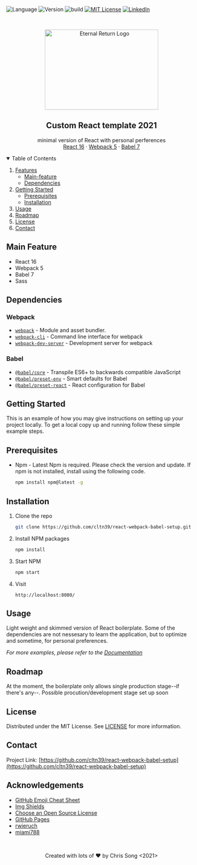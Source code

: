 <!-- PROJECT SHIELDS -->
<!-- https://www.markdownguide.org/basic-syntax/#reference-style-links-->

![Language][language-shield]
![Version][version-shield]
![build][build-shield]
[![MIT License][license-shield]][license-url]
[![LinkedIn][linkedin-shield]][linkedin-url]

<!-- PROJECT LOGO -->
<br />
<p align="center">
  <a href="https://github.com/cltn39/react-webpack-babel-setup">
    <img src="https://upload.wikimedia.org/wikipedia/commons/thumb/a/a7/React-icon.svg/1200px-React-icon.svg.png" alt="Eternal Return Logo" width="300" height="212">
  </a>

  <h2 align="center">Custom React template 2021</h2>

  <p align="center">
    minimal version of React with personal perferences
    <br />
    <a href="https://reactjs.org/">React 16</a>
    ·
    <a href="https://webpack.js.org/blog/2020-10-10-webpack-5-release/">Webpack 5</a>
    ·
    <a href="https://babeljs.io/docs/en/v7-migration">Babel 7</a>
  </p>
</p>

<!-- TABLE OF CONTENTS -->
<details open="open">
  <summary>Table of Contents</summary>
  <ol>
    <li>
      <a href="#main-feature">Features</a>
      <ul>
        <li><a href="#main-feature">Main-feature</a></li>
        <li><a href="#dependencies">Dependencies</a></li>
      </ul>
    </li>
    <li>
      <a href="#getting-started">Getting Started</a>
      <ul>
        <li><a href="#prerequisites">Prerequisites</a></li>
        <li><a href="#installation">Installation</a></li>
      </ul>
    </li>
    <li><a href="#usage">Usage</a></li>
    <li><a href="#roadmap">Roadmap</a></li>
    <li><a href="#license">License</a></li>
    <li><a href="#contact">Contact</a></li>
  </ol>
</details>

<!-- ABOUT THE PROJECT -->

## Main Feature

- React 16
- Webpack 5
- Babel 7
- Sass
<!-- - ESlint -->

## Dependencies
### Webpack

- [`webpack`](https://github.com/webpack/webpack) - Module and asset bundler. 
- [`webpack-cli`](https://github.com/webpack/webpack-cli) - Command line interface for webpack 
- [`webpack-dev-server`](https://github.com/webpack/webpack-dev-server) - Development server for  webpack 
<!-- - [`cross-env`](https://github.com/kentcdodds/cross-env) - Cross platform configuration
- [`webpack-merge`](https://github.com/survivejs/webpack-merge) - Simplify development/production configuration -->

### Babel

- [`@babel/core`](https://www.npmjs.com/package/@babel/core) - Transpile ES6+ to backwards compatible JavaScript 
- [`@babel/preset-env`](https://babeljs.io/docs/en/babel-preset-env) - Smart defaults for Babel 
- [`@babel/preset-react`](https://babeljs.io/docs/en/babel-preset-react) - React configuration for Babel 

<!-- ### Loaders -->

<!-- - [`babel-loader`](https://webpack.js.org/loaders/babel-loader/) - Transpile files with Babel and webpack 
- [`sass-loader`](https://webpack.js.org/loaders/sass-loader/) - Load SCSS and compile to CSS
- [`node-sass`](https://github.com/sass/node-sass) - Node Sass
- [`css-loader`](https://webpack.js.org/loaders/css-loader/) - Resolve CSS imports
- [`style-loader`](https://webpack.js.org/loaders/style-loader/) - Inject CSS into the DOM -->
<!-- - [`react-hot-loader`](https://gaearon.github.io/react-hot-loader/getstarted/) - allows React components to be live reloaded without the loss of state. -->

<!-- ### Eslint

- [`eslint-config-prettier`](https://www.npmjs.com/package/eslint-config-prettier) - Turns off all rules that are unnecessary or might conflict with Prettier.
- [`eslint-import-resolver-alias`](https://www.npmjs.com/package/eslint-import-resolver-alias) - a simple Node behavior import resolution plugin for eslint-plugin-import, supporting module alias.
- [`eslint-plugin-babel`](https://www.npmjs.com/package/eslint-plugin-babel) - an eslint rule plugin companion to babel-eslint.
- [`eslint-plugin-import`](https://www.npmjs.com/package/eslint-plugin-import) - This plugin intends to support linting of ES2015+ (ES6+) import/export syntax, and prevent issues with misspelling of file paths and import names.
- [`eslint-plugin-prettier`](https://www.npmjs.com/package/eslint-plugin-prettier) - Runs prettier as an eslint rule.
- [`eslint-plugin-react`](https://www.npmjs.com/package/eslint-plugin-react) - React specific linting rules for ESLint. -->

<!-- ### Plugins -->

<!-- - [`clean-webpack-plugin`](https://github.com/johnagan/clean-webpack-plugin) - Remove/clean build folders -->
<!-- - [`copy-webpack-plugin`](https://github.com/webpack-contrib/copy-webpack-plugin) - Copy files to build directory -->
<!-- - [`terser-webpack-plugin`](https://github.com/webpack-contrib/terser-webpack-plugin) - Optimize and minimize JavaScript -->
<!-- - [`mini-css-extract-plugin`](https://github.com/webpack-contrib/mini-css-extract-plugin) - Extract CSS into separate files -->
<!-- - [`html-webpack-plugin`](https://github.com/jantimon/html-webpack-plugin) - Generate HTML files from template -->

<!-- GETTING STARTED -->

## Getting Started

This is an example of how you may give instructions on setting up your project locally.
To get a local copy up and running follow these simple example steps.

## Prerequisites

- Npm - Latest Npm is required. Please check the version and update. If npm is not installed, install using the following code.

  ```sh
  npm install npm@latest -g
  ```

## Installation

1. Clone the repo
   ```sh
   git clone https://github.com/cltn39/react-webpack-babel-setup.git
   ```
2. Install NPM packages
   ```sh
   npm install
   ```
3. Start NPM
   ```sh
   npm start
   ```
4. Visit

   `http://localhost:8080/`

<!-- USAGE EXAMPLES -->

## Usage

Light weight and skimmed version of React boilerplate. Some of the dependencies are not nessesary to learn the application, but to optimize and sometime, for personal preferences.

_For more examples, please refer to the [Documentation](https://github.com/cltn39/react-webpack-babel-setup/blob/main/README.md)_

<!-- ROADMAP -->

## Roadmap

At the moment, the boilerplate only allows single production stage--if there's any--. Possible procution/development stage set up soon

<!-- See the [open issues](link) for a list of proposed features (and known issues). -->

<!-- LICENSE -->

## License

Distributed under the MIT License. See [LICENSE](https://github.com/cltn39/react-webpack-babel-setup/blob/main/LICENSE.txt) for more information.

<!-- CONTACT -->

## Contact

Project Link: [https://github.com/cltn39/react-webpack-babel-setup](https://github.com/cltn39/react-webpack-babel-setup)

<!-- ACKNOWLEDGEMENTS -->

## Acknowledgements

- [GitHub Emoji Cheat Sheet](https://www.webpagefx.com/tools/emoji-cheat-sheet)
- [Img Shields](https://shields.io)
- [Choose an Open Source License](https://choosealicense.com)
- [GitHub Pages](https://pages.github.com)
- [rwieruch](https://github.com/rwieruch)
- [miami788](https://github.com/miami78)

<!-- MARKDOWN LINKS & IMAGES -->
<!-- LINKs: https://shields.io/  -->

[language-shield]: https://img.shields.io/github/languages/top/cltn39/react-webpack-babel-setup?color=red&style=for-the-badge
[version-shield]: https://img.shields.io/github/package-json/v/cltn39/react-webpack-babel-setup?style=for-the-badge
[build-shield]: https://img.shields.io/github/issues-closed/cltn39/react-webpack-babel-setup?color=yellow&style=for-the-badge
[license-shield]: https://img.shields.io/apm/l/vim-mode?style=for-the-badge
[license-url]: https://github.com/cltn39/react-webpack-babel-setup/blob/main/LICENSE.txt
[linkedin-shield]: https://img.shields.io/badge/-LinkedIn-black.svg?style=for-the-badge&logo=linkedin&colorB=555
[linkedin-url]: https://www.linkedin.com/in/webdev-chisoo-chris-song/

<br />

  <p align="center">Created with lots of ❤️ by Chris Song <2021> </p>
</p>